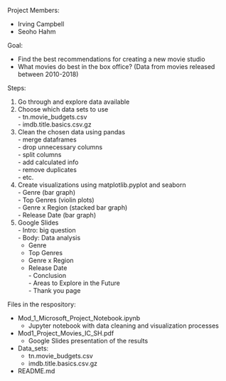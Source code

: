 Project Members:
  - Irving Campbell
  - Seoho Hahm

Goal:
  - Find the best recommendations for creating a new movie studio
  - What movies do best in the box office? (Data from movies released between 2010-2018)
  
Steps:
  1) Go through and explore data available
  2) Choose which data sets to use\
    - tn.movie_budgets.csv\
    - imdb.title.basics.csv.gz
  3) Clean the chosen data using pandas\
    - merge dataframes\
    - drop unnecessary columns\
    - split columns\
    - add calculated info\
    - remove duplicates\
    - etc.
  4) Create visualizations using matplotlib.pyplot and seaborn\
    - Genre (bar graph)\
    - Top Genres (violin plots)\
    - Genre x Region (stacked bar graph)\
    - Release Date (bar graph)
  5) Google Slides\
    - Intro: big question\
    - Body: Data analysis
      - Genre
      - Top Genres
      - Genre x Region
      - Release Date\
    - Conclusion\
    - Areas to Explore in the Future\
    - Thank you page

Files in the respository:
  - Mod_1_Microsoft_Project_Notebook.ipynb
    - Jupyter notebook with data cleaning and visualization processes
  - Mod1_Project_Movies_IC_SH.pdf
    - Google Slides presentation of the results
  - Data_sets:
    - tn.movie_budgets.csv
    - imdb.title.basics.csv.gz
  - README.md
